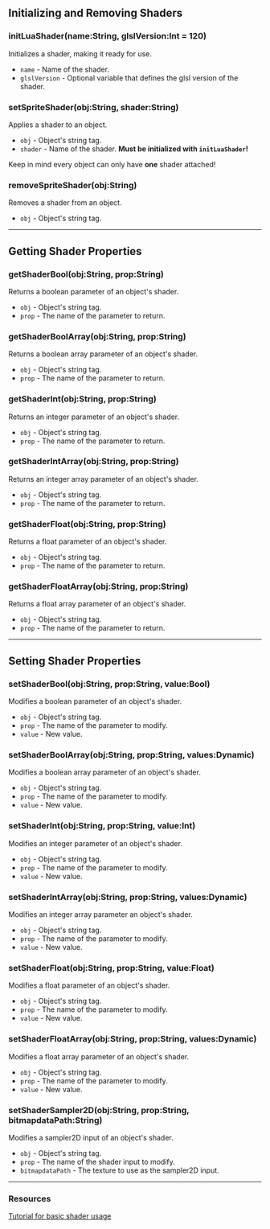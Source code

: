 ## Initializing and Removing Shaders
### initLuaShader(name:String, glslVersion:Int = 120)
Initializes a shader, making it ready for use.

* `name` - Name of the shader.
* `glslVersion` - Optional variable that defines the glsl version of the shader.

### setSpriteShader(obj:String, shader:String)
Applies a shader to an object.

* `obj` - Object's string tag.
* `shader` - Name of the shader. **Must be initialized with `initLuaShader`!**

Keep in mind every object can only have **one** shader attached!

### removeSpriteShader(obj:String)
Removes a shader from an object.

* `obj` - Object's string tag.
***

## Getting Shader Properties
### getShaderBool(obj:String, prop:String)
Returns a boolean parameter of an object's shader.

* `obj` - Object's string tag.
* `prop` - The name of the parameter to return.

### getShaderBoolArray(obj:String, prop:String)
Returns a boolean array parameter of an object's shader.

* `obj` - Object's string tag.
* `prop` - The name of the parameter to return.

### getShaderInt(obj:String, prop:String)
Returns an integer parameter of an object's shader.

* `obj` - Object's string tag.
* `prop` - The name of the parameter to return.

### getShaderIntArray(obj:String, prop:String)
Returns an integer array parameter of an object's shader.

* `obj` - Object's string tag.
* `prop` - The name of the parameter to return.

### getShaderFloat(obj:String, prop:String)
Returns a float parameter of an object's shader.

* `obj` - Object's string tag.
* `prop` - The name of the parameter to return.

### getShaderFloatArray(obj:String, prop:String)
Returns a float array parameter of an object's shader.

* `obj` - Object's string tag.
* `prop` - The name of the parameter to return.
***

## Setting Shader Properties
### setShaderBool(obj:String, prop:String, value:Bool)
Modifies a boolean parameter of an object's shader.

* `obj` - Object's string tag.
* `prop` - The name of the parameter to modify.
* `value` - New value.

### setShaderBoolArray(obj:String, prop:String, values:Dynamic)
Modifies a boolean array parameter of an object's shader.

* `obj` - Object's string tag.
* `prop` - The name of the parameter to modify.
* `value` - New value.

### setShaderInt(obj:String, prop:String, value:Int)
Modifies an integer parameter of an object's shader.

* `obj` - Object's string tag.
* `prop` - The name of the parameter to modify.
* `value` - New value.

### setShaderIntArray(obj:String, prop:String, values:Dynamic)
Modifies an integer array parameter an object's shader.

* `obj` - Object's string tag.
* `prop` - The name of the parameter to modify.
* `value` - New value.

### setShaderFloat(obj:String, prop:String, value:Float)
Modifies a float parameter of an object's shader.

* `obj` - Object's string tag.
* `prop` - The name of the parameter to modify.
* `value` - New value.

### setShaderFloatArray(obj:String, prop:String, values:Dynamic)
Modifies a float array parameter of an object's shader.

* `obj` - Object's string tag.
* `prop` - The name of the parameter to modify.
* `value` - New value.

### setShaderSampler2D(obj:String, prop:String, bitmapdataPath:String)
Modifies a sampler2D input of an object's shader.

* `obj` - Object's string tag.
* `prop` - The name of the shader input to modify.
* `bitmapdataPath` - The texture to use as the sampler2D input.
***

### Resources
[Tutorial for basic shader usage](https://gamebanana.com/tuts/15316)
